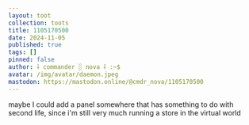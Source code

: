 ```yaml
---
layout: toot
collection: toots
title: 1105170500
date: 2024-11-05
published: true
tags: []
pinned: false
author: ⸸ commander ░ nova ⸸ :~$
avatar: /img/avatar/daemon.jpeg
mastodon: https://mastodon.online/@cmdr_nova/1105170500
---
```


maybe I could add a panel somewhere that has something to do with second life, since i'm still very much running a store in the virtual world
